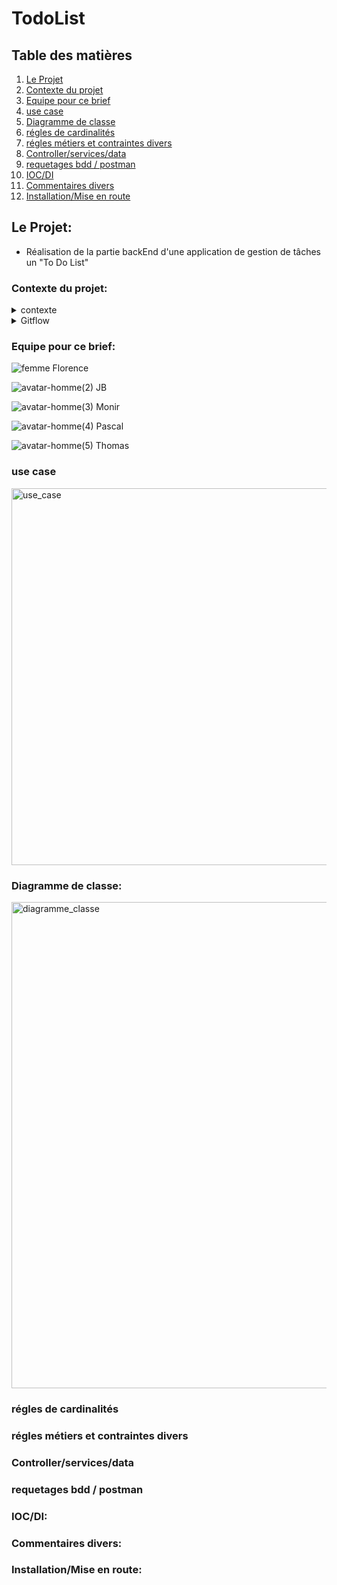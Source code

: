 # TodoList

## Table des matières

1. [Le Projet](#Le-Projet)
2. [Contexte du projet](#Contexte-du-projet)
3. [Equipe pour ce brief](#Equipe_pour_ce_brief)
4. [use case](#use-case)
5. [Diagramme de classe](#mcd--mld)
6. [régles de cardinalités](#régles-de-cardinalités)
7. [régles métiers et contraintes divers](#régles-métiers-et-contraintes-divers)
9. [Controller/services/data](#Controllerservicesdata)
10. [requetages bdd / postman](#requetages-bdd--postman)
11. [IOC/DI](#iocdi)
12. [Commentaires divers](#Commentaires-divers)
12. [Installation/Mise en route](#installationmise-en-route)





## Le Projet:

* Réalisation de la partie backEnd d'une application de gestion de tâches un "To Do List"

 ### Contexte du projet:
  
  <details>
      <summary>contexte</summary>
      Vous allez concevoir les classes et les liens pour une application de gestion de tâches, également appelée ToDoList. L'objectif de l'application est de permettre aux utilisateurs d'ajouter, afficher, modifier et supprimer des tâches à réaliser et d'indiquer le status de la tâche ( à faire, en cours, terminée).

​
Fonctionnalités requises :

    Ajouter une tâche : L'utilisateur doit pouvoir ajouter une nouvelle tâche à la ToDoList. Chaque tâche aura un titre, une description, une date de création, une date d'échéance et un statut initial (à faire).
    Afficher la liste des tâches : L'utilisateur doit pouvoir voir la liste complète des tâches qu'il a ajoutées à la ToDoList. La liste devrait afficher le titre, la date d'échéance de chaque tâche et le statut.
    Modifier une tâche : L'utilisateur doit pouvoir modifier le titre, la description, la date d'échéance et le statut d'une tâche existante dans la ToDoList.
    Supprimer une tâche : L'utilisateur doit pouvoir supprimer une tâche de la ToDoList s'il n'a plus besoin de la réaliser.
    Filtrage des tâches par statut : Permettre aux utilisateurs de filtrer les tâches par statut (à faire, en cours, terminée).


Fonctionnalités avancées (Optionnelle) :

Pour ceux qui ont bien avancé et finit les fonctionnalités de base, vous pouvez intégrer la gestion des utilisteurs du ToDoList avec un système de connexion à l'application.

Contraintes :

    Concevez les classes pour représenter les entités de votre application : Task (tâche) , User (utilisateur) et Statut.
    Chaque classe doit avoir des propriétés pour représenter les attributs de l'entité. Par exemple, la classe Task pourrait avoir les propriétés suivantes : Title (titre), Description (description), CreatedDate      (date de création) et DueDate (date d'échéance) - User pourrait avoir : FirstName (Prénom), Name (Nom) et Email (Adresse e-mail) - Statut : Value (Valeur) .
    Définissez les liens entre les classes lorsque cela est nécessaire. Par exemple, une tâche est associée à un utilisateur qui l'a créée. Vous pouvez donc créer une relation entre la classe Task , la classe         User et le statut de la tâche.
    Assurez-vous d'utiliser les principes de l'encapsulation, de l'abstraction et de l'héritage pour concevoir vos classes de manière cohérente et modulaire.

N'hésitez pas à utiliser des diagrammes de classes pour visualiser les liens entre vos classes et mieux comprendre la structure de votre application.

L'objectif de ce sujet est de vous familiariser avec les concepts de base de la conception des classes pour une application de gestion de tâches. Bonne conception !


  </details>
  
  
<details>

<summary>Gitflow</summary>

  </details>




   ### Equipe pour ce brief:
![femme](https://github.com/LegrandThomas/TodoList/assets/103045194/904ebd31-2c43-459b-9fde-86fd1d12b274)                      Florence

![avatar-homme(2)](https://github.com/LegrandThomas/TodoList/assets/103045194/09641e12-6955-41e5-93af-75fd5a598f32)            JB

![avatar-homme(3)](https://github.com/LegrandThomas/TodoList/assets/103045194/96a8c1ae-94e5-4a14-8b5e-90deb1229a6f)            Monir

![avatar-homme(4)](https://github.com/LegrandThomas/TodoList/assets/103045194/4e0ba620-9066-4a3e-b6e5-990bc296057d)            Pascal

![avatar-homme(5)](https://github.com/LegrandThomas/TodoList/assets/103045194/8d51767b-a971-4209-9e00-430a62fe73d0)            Thomas

   ### use case


<img width="603" alt="use_case" src="https://github.com/LegrandThomas/TodoList/assets/103045194/881ff5a2-fa49-42ba-a9ba-cb9fc0315a24">



### Diagramme de classe:

<img width="778" alt="diagramme_classe" src="https://github.com/LegrandThomas/TodoList/assets/103045194/b8782ea6-a88f-4db0-be22-073d7f17a5ea">

### régles de cardinalités

### régles métiers et contraintes divers

### Controller/services/data

### requetages bdd / postman


### IOC/DI:

### Commentaires divers:

### Installation/Mise en route:

